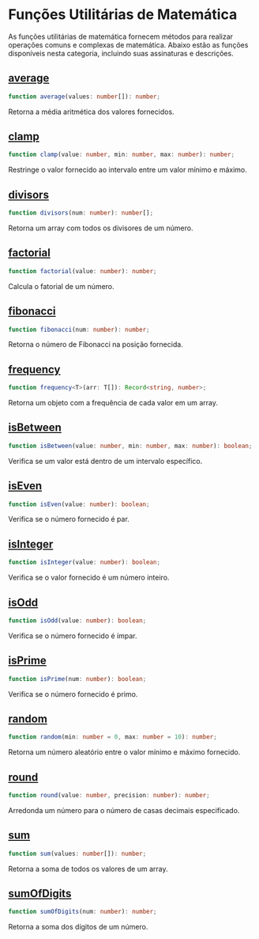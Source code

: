 # Funções Utilitárias de Matemática

As funções utilitárias de matemática fornecem métodos para realizar operações comuns e complexas de matemática. Abaixo estão as funções disponíveis nesta categoria, incluindo suas assinaturas e descrições.

## [average](./average.md)
```typescript
function average(values: number[]): number;
```
Retorna a média aritmética dos valores fornecidos.

## [clamp](./clamp.md)
```typescript
function clamp(value: number, min: number, max: number): number;
```
Restringe o valor fornecido ao intervalo entre um valor mínimo e máximo.

## [divisors](./divisors.md)
```typescript
function divisors(num: number): number[];
```
Retorna um array com todos os divisores de um número.

## [factorial](./factorial.md)
```typescript
function factorial(value: number): number;
```
Calcula o fatorial de um número.

## [fibonacci](./fibonacci.md)
```typescript
function fibonacci(num: number): number;
```
Retorna o número de Fibonacci na posição fornecida.

## [frequency](./frequency.md)
```typescript
function frequency<T>(arr: T[]): Record<string, number>;
```
Retorna um objeto com a frequência de cada valor em um array.

## [isBetween](./isBetween.md)
```typescript
function isBetween(value: number, min: number, max: number): boolean;
```
Verifica se um valor está dentro de um intervalo específico.

## [isEven](./isEven.md)
```typescript
function isEven(value: number): boolean;
```
Verifica se o número fornecido é par.

## [isInteger](./isInteger.md)
```typescript
function isInteger(value: number): boolean;
```
Verifica se o valor fornecido é um número inteiro.

## [isOdd](./isOdd.md)
```typescript
function isOdd(value: number): boolean;
```
Verifica se o número fornecido é ímpar.

## [isPrime](./isPrime.md)
```typescript
function isPrime(num: number): boolean;
```
Verifica se o número fornecido é primo.

## [random](./random.md)
```typescript
function random(min: number = 0, max: number = 10): number;
```
Retorna um número aleatório entre o valor mínimo e máximo fornecido.

## [round](./round.md)
```typescript
function round(value: number, precision: number): number;
```
Arredonda um número para o número de casas decimais especificado.

## [sum](./sum.md)
```typescript
function sum(values: number[]): number;
```
Retorna a soma de todos os valores de um array.

## [sumOfDigits](./sumOfDigits.md)
```typescript
function sumOfDigits(num: number): number;
```
Retorna a soma dos dígitos de um número.